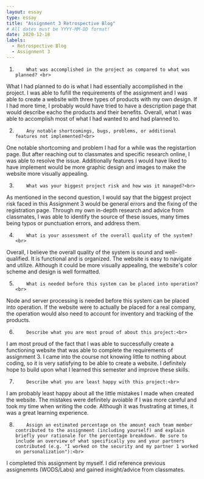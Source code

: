```yaml
---
layout: essay
type: essay
title: "Assignment 3 Retrospective Blog"
# All dates must be YYYY-MM-DD format!
date: 2020-12-18
labels:
  - Retrospective Blog
  - Assignment 3
---
```


1.         What was accomplished in the project as compared to what was planned? <br>

What I had planned to do is what I had essentially accomplished in the project. I was able to fufill the requirements of the assignment and I was able to create a website with three types of products with my own design. If I had more time, I probably would have tried to have a description page that would describe eacho the products and their benefits. Overall, what I was able to accomplish most of what I had wanted to and had planned to. <br>

2.         Any notable shortcomings, bugs, problems, or additional features not implemented?<br>

One notable shortcoming and problem I had for a while was the registartion page. But after reaching out to classmates and specific research online, I was able to resolve the issue. Additionally features I would have liked to have implement would be more graphic design and images to make the website more visually appealing.<br>

3.         What was your biggest project risk and how was it managed?<br>

As mentioned in the second question, I would say that the biggest project risk faced in this Assignment 3 would be general errors and the fixing of the registration page. Through my own in-depth research and advice from classmates, I was able to identify the source of these issues, many times being typos or punctuation errors, and address them.<br>

4.         What is your assessment of the overall quality of the system?<br>

Overall, I believe the overall quality of the system is sound and well-qualified. It is functional and is organized. The website is easy to navigate and utilize. Although it could be more visually appealing, the website's color scheme and design is well formatted.<br>

5.         What is needed before this system can be placed into operation?<br>

Node and server processing is needed before this system can be placed into operation. If the website were to actually be placed for a real company, the operation would also need to account for inventory and tracking of the products.

6.         Describe what you are most proud of about this project:<br>

I am most proud of the fact that I was able to successfully create a functioning website that was able to complete the requirements of assignment 3. I came into the course not knowing little to nothing about coding, so it is very satisfying to be able to create a website. I definitely hope to build upon what I learned this semester and improve these skills.<br>

7.         Describe what you are least happy with this project:<br>
 
I am probably least happy about all the little mistakes I made when created the website. The mistakes were definitely avoiable if I was more careful and took my time when writing the code. Although it was frustrating at times, it was a great learning experience. <br>
 
8.         Assign an estimated percentage on the amount each team member contributed to the assignment (including yourself) and explain briefly your rationale for the percentage breakdown. Be sure to include an overview of what specifically you and your partners contributed (e.g. "I worked on the security and my partner 1 worked on personalization"):<br>

I completed this assignment by myself. I did reference previous assignemnts (WODS/Labs) and gained insight/advice from classmates.<br>
 
